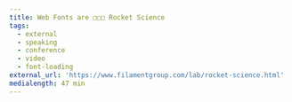 ```yaml
---
title: Web Fonts are ▢▢▢ Rocket Science
tags:
  - external
  - speaking
  - conference
  - video
  - font-loading
external_url: 'https://www.filamentgroup.com/lab/rocket-science.html'
medialength: 47 min
---
```


